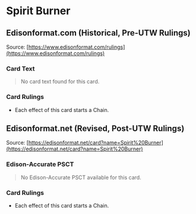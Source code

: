 # Spirit Burner

## Edisonformat.com (Historical, Pre-UTW Rulings)

Source: [https://www.edisonformat.com/rulings](https://www.edisonformat.com/rulings)

### Card Text

> No card text found for this card.

### Card Rulings

*   Each effect of this card starts a Chain.

## Edisonformat.net (Revised, Post-UTW Rulings)

Source: [https://edisonformat.net/card?name=Spirit%20Burner](https://edisonformat.net/card?name=Spirit%20Burner)

### Edison-Accurate PSCT

> No Edison-Accurate PSCT available for this card.

### Card Rulings

*   Each effect of this card starts a Chain.
            